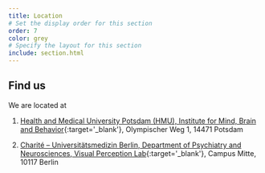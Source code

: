 ```yaml
---
title: Location
# Set the display order for this section
order: 7
color: grey
# Specify the layout for this section
include: section.html
---
```

## Find us

We are located at 

1) [Health and Medical University Potsdam (HMU), Institute for Mind, Brain and Behavior](https://www.health-and-medical-university.de/Forschung/imbb-institute-for-mind-brain-and-behavior/){:target='\_blank'}, Olympischer Weg 1, 14471 Potsdam

2) [Charité – Universitätsmedizin Berlin, Department of Psychiatry and Neurosciences, Visual Perception Lab](https://psychiatrie-psychotherapie.charite.de/en/research/computational_neuroimaging/visual_perception_lab/){:target='\_blank'}, Campus Mitte, 10117 Berlin

<div style="margin-bottom: 800px"></div>
